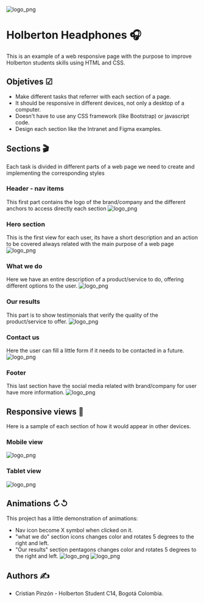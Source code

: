 ![logo_png](images/logo_headphones.png)

# Holberton Headphones 🎧
This is an example of a web responsive page with the purpose to improve Holberton students skills using HTML and CSS.

## Objetives ☑

* Make different tasks that referrer with each section of a page.
* It should be responsive in different devices, not only a desktop of a computer.
* Doesn't have to use any CSS framework (like Bootstrap) or javascript code.
* Design each section like the Intranet and Figma examples.

## Sections 🎬
Each task is divided in different parts of a web page we need to create and implementing the corresponding styles

### Header - nav items
This first part contains the logo of the brand/company and the different anchors to access directly each section
![logo_png](images/hh-header-navbar.png)

### Hero section
This is the first view for each user, its have a short description and an action to be covered always related with the main purpose of a web page
![logo_png](images/hh-hero-section.png)

### What we do
Here we have an entire description of a product/service to do, offering different options to the user.
![logo_png](images/hh-what-we-do.png)

### Our results
This part is to show testimonials that verify the quality of the product/service to offer.
![logo_png](images/hh-our-results.png)

### Contact us
Here the user can fill a little form if it needs to be contacted in a future.
![logo_png](images/hh-contact-us.png)

### Footer
This last section have the social media related with brand/company for user have more information.
![logo_png](images/hh-footer.png)

## Responsive views 📱
Here is a sample of each section of how it would appear in other devices.
### Mobile view
![logo_png](images/hh-res-mobile.png)
### Tablet view
![logo_png](images/hh-res-tablet.png)

## Animations ↻↺
This project has a little demonstration of animations:
* Nav icon become X symbol when clicked on it.
* "what we do" section icons changes color and rotates 5 degrees to the right and left.
* "Our results" section pentagons changes color and rotates 5 degrees to the right and left.
  ![logo_png](images/hh-nav-menu.png)
  ![logo_png](images/hh-ani-rows.png)

## Authors ✍
* Cristian Pinzón - Holberton Student C14, Bogotá Colombia.

